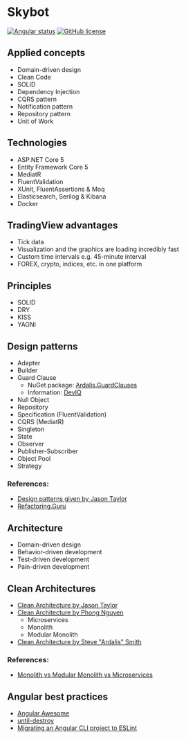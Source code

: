 # Skybot

[![Angular status](https://github.com/Hulkstance/skybot/actions/workflows/angular.yml/badge.svg)](https://github.com/Hulkstance/skybot/actions/)
[![GitHub license](https://img.shields.io/badge/license-GNU-blue.svg)](https://github.com/Hulkstance/skybot/blob/main/LICENSE)

## Applied concepts

- Domain-driven design
- Clean Code
- SOLID
- Dependency Injection
- CQRS pattern
- Notification pattern
- Repository pattern
- Unit of Work

## Technologies

- ASP.NET Core 5
- Entity Framework Core 5
- MediatR
- FluentValidation
- XUnit, FluentAssertions & Moq
- Elasticsearch, Serilog & Kibana
- Docker

## TradingView advantages

- Tick data
- Visualization and the graphics are loading incredibly fast
- Custom time intervals e.g. 45-minute interval
- FOREX, crypto, indices, etc. in one platform

## Principles

- SOLID
- DRY
- KISS
- YAGNI

## Design patterns

- Adapter
- Builder
- Guard Clause
  - NuGet package: [Ardalis.GuardClauses](https://github.com/ardalis/GuardClauses)
  - Information: [DevIQ](https://deviq.com/design-patterns/null-object-pattern)
- Null Object
- Repository
- Specification (FluentValidation)
- CQRS (MediatR)
- Singleton
- State
- Observer
- Publisher-Subscriber
- Object Pool
- Strategy

### References:
- [Design patterns given by Jason Taylor](https://deviq.com/design-patterns/repository-pattern)
- [Refactoring.Guru](https://refactoring.guru/design-patterns)

## Architecture
- Domain-driven design
- Behavior-driven development
- Test-driven development
- Pain-driven development

## Clean Architectures

- [Clean Architecture by Jason Taylor](https://github.com/jasontaylordev/CleanArchitecture/tree/d0f133ee026aec5cd5856c5592c307b5f20fa8e4)
- [Clean Architecture by Phong Nguyen](https://github.com/phongnguyend/Practical.CleanArchitecture/tree/66699d05e66b7f7e06704f528c7677bd5db1f5fa)
  - Microservices
  - Monolith
  - Modular Monolith
- [Clean Architecture by Steve "Ardalis" Smith](https://github.com/ardalis/CleanArchitecture)

### References:
- [Monolith vs Modular Monolith vs Microservices](https://www.jrebel.com/blog/what-is-a-modular-monolith)

## Angular best practices

- [Angular Awesome](https://github.com/akhilben/angular-awesome/tree/823bd76a66888b1e7e40f883f54a6a7302371202#-table-of-contents)
- [until-destroy](https://github.com/ngneat/until-destroy)
- [Migrating an Angular CLI project to ESLint](https://github.com/angular-eslint/angular-eslint#migrating-an-angular-cli-project-from-codelyzer-and-tslint)
